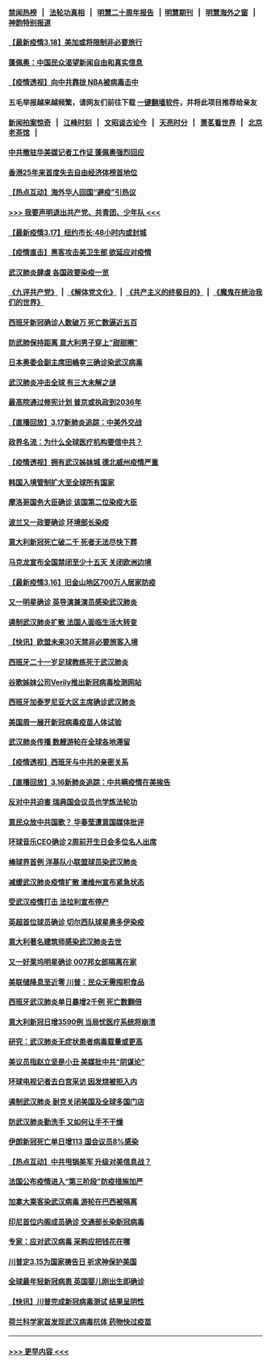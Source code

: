 #### [禁闻热榜](热点新闻.md?=0)  &nbsp;&nbsp;|&nbsp;&nbsp; [法轮功真相](https://github.com/gfw-breaker/truth/blob/master/README.md?=0) &nbsp;&nbsp;|&nbsp;&nbsp; [明慧二十周年报告](https://github.com/gfw-breaker/mh-reports/blob/master/README.md?=0) &nbsp;&nbsp;|&nbsp;&nbsp;[明慧期刊](https://github.com/gfw-breaker/mh-qikan) &nbsp;&nbsp;|&nbsp;&nbsp; [明慧海外之窗](https://github.com/gfw-breaker/mh-news/blob/master/README.md?=0) &nbsp;&nbsp;|&nbsp;&nbsp; [神韵特别报道](https://github.com/gfw-breaker/mh-news/blob/master/shenyun.md?=0)
#### [【最新疫情3.18】美加或将限制非必要旅行](../pages/nsc418/n11948377.md?t=03181831) 
#### [蓬佩奥：中国民众渴望新闻自由和真实信息](../pages/nsc418/n11948448.md?t=03181831) 
#### [【疫情透视】向中共靠拢 NBA被病毒击中](../pages/nsc418/n11948462.md?t=03181831) 
#### 五毛举报越来越频繁，请网友们前往下载 [一键翻墙软件](https://github.com/gfw-breaker/ssr-accounts)，并将此项目推荐给亲友
#### [新闻拍案惊奇](https://github.com/gfw-breaker/banned-news/blob/master/pages/link4.md) &nbsp;&nbsp;|&nbsp;&nbsp; [江峰时刻](https://github.com/gfw-breaker/banned-news/blob/master/pages/link4.md) &nbsp;&nbsp;|&nbsp;&nbsp; [文昭谈古论今](https://github.com/gfw-breaker/banned-news/blob/master/pages/link4.md) &nbsp;&nbsp;|&nbsp;&nbsp; [天亮时分](https://github.com/gfw-breaker/banned-news/blob/master/pages/link4.md) &nbsp;&nbsp;|&nbsp;&nbsp; [萧茗看世界](https://github.com/gfw-breaker/banned-news/blob/master/pages/link4.md) &nbsp;&nbsp;|&nbsp;&nbsp; [北京老茶馆](https://github.com/gfw-breaker/banned-news/blob/master/pages/link4.md) &nbsp;&nbsp;|&nbsp;&nbsp; 
#### [中共撤驻华美媒记者工作证 蓬佩奥强烈回应](../pages/nsc418/n11948259.md?t=03181831) 
#### [香港25年来首度失去自由经济体榜首地位](../pages/nsc418/n11948078.md?t=03181831) 
#### [【热点互动】海外华人回国“避疫”引热议](../pages/nsc418/n11947713.md?t=03181831) 
#### [>>> 我要声明退出共产党、共青团、少年队 <<<](https://github.com/begood0513/goodnews/blob/master/quit/letter.md) 
#### [【最新疫情3.17】纽约市长:48小时内或封城](../pages/nsc418/n11945621.md?t=03181831) 
#### [【疫情直击】黑客攻击美卫生部 欲延应对疫情](../pages/nsc418/n11947801.md?t=03181831) 
#### [武汉肺炎肆虐 各国政要染疫一览](../pages/nsc418/n11947576.md?t=03181831) 
#### [《九评共产党》](https://github.com/begood0513/9ping.md/blob/master/README.md) &nbsp;|&nbsp; [《解体党文化》](../../../../jtdwh.md/blob/master/README.md)  &nbsp;|&nbsp; [《共产主义的终极目的》](../../../../gczydzjmd.md/blob/master/README.md) &nbsp;|&nbsp; [《魔鬼在统治我们的世界》](../../../../mgztzwmdsj.md/blob/master/README.md) 
#### [西班牙新冠确诊人数破万 死亡数逼近五百](../pages/nsc418/n11947740.md?t=03181831) 
#### [防武肺保持距离 意大利男子穿上“甜甜圈”](../pages/nsc418/n11947656.md?t=03181831) 
#### [日本奥委会副主席田嶋幸三确诊染武汉病毒](../pages/nsc418/n11947486.md?t=03181831) 
#### [武汉肺炎冲击全球 有三大未解之谜](../pages/nsc418/n11946311.md?t=03181831) 
#### [最高院通过修宪计划 普京或执政到2036年](../pages/nsc418/n11947240.md?t=03181831) 
#### [【直播回放】3.17新肺炎追踪：中美外交战](../pages/nsc418/n11947234.md?t=03181831) 
#### [政界名流：为什么全球医疗机构要信中共？](../pages/nsc418/n11945479.md?t=03181831) 
#### [【疫情透视】拥有武汉姊妹城 德北威州疫情严重](../pages/nsc418/n11945308.md?t=03181831) 
#### [韩国入境管制扩大至全球所有国家](../pages/nsc418/n11946052.md?t=03181831) 
#### [摩洛哥国务大臣确诊 该国第二位染疫大臣](../pages/nsc418/n11946118.md?t=03181831) 
#### [波兰又一政要确诊 环境部长染疫](../pages/nsc418/n11945855.md?t=03181831) 
#### [意大利新冠死亡破二千 死者无法尽快下葬](../pages/nsc418/n11945606.md?t=03181831) 
#### [马克龙宣布全国禁闭至少十五天 关闭欧洲边境](../pages/nsc418/n11945485.md?t=03181831) 
#### [【最新疫情3.16】旧金山地区700万人居家防疫](../pages/nsc418/n11942860.md?t=03181831) 
#### [又一明星确诊 英导演兼演员感染武汉肺炎](../pages/nsc418/n11945401.md?t=03181831) 
#### [遏制武汉肺炎扩散 法国人面临生活大转变](../pages/nsc418/n11945061.md?t=03181831) 
#### [【快讯】欧盟未来30天禁非必要旅客入境](../pages/nsc418/n11944904.md?t=03181831) 
#### [西班牙二十一岁足球教练死于武汉肺炎](../pages/nsc418/n11945064.md?t=03181831) 
#### [谷歌姊妹公司Verily推出新冠病毒检测网站](../pages/nsc418/n11945017.md?t=03181831) 
#### [西班牙加泰罗尼亚大区主席确诊武汉肺炎](../pages/nsc418/n11944803.md?t=03181831) 
#### [美国周一展开新冠病毒疫苗人体试验](../pages/nsc418/n11944761.md?t=03181831) 
#### [武汉肺炎传播 数艘游轮在全球各地滞留](../pages/nsc418/n11944636.md?t=03181831) 
#### [【疫情透视】西班牙与中共的亲密关系](../pages/nsc418/n11942614.md?t=03181831) 
#### [【直播回放】3.16新肺炎追踪：中共瞒疫情在美挨告](../pages/nsc418/n11944429.md?t=03181831) 
#### [反对中共迫害 瑞典国会议员也学炼法轮功](../pages/nsc418/n11942100.md?t=03181831) 
#### [意民众放中共国歌？ 华春莹遭意国媒体批评](../pages/nsc418/n11944059.md?t=03181831) 
#### [环球音乐CEO确诊 2周前开生日会多位名人出席](../pages/nsc418/n11943534.md?t=03181831) 
#### [棒球界首例 洋基队小联盟球员染武汉肺炎](../pages/nsc418/n11943281.md?t=03181831) 
#### [减缓武汉肺炎疫情扩散 澳维州宣布紧急状态](../pages/nsc418/n11943533.md?t=03181831) 
#### [受武汉疫情打击 法拉利宣布停产](../pages/nsc418/n11942936.md?t=03181831) 
#### [英超首位球员确诊 切尔西队球星奥多伊染疫](../pages/nsc418/n11937187.md?t=03181831) 
#### [意大利著名建筑师感染武汉肺炎去世](../pages/nsc418/n11943211.md?t=03181831) 
#### [又一好莱坞明星确诊 007邦女郎隔离在家](../pages/nsc418/n11943213.md?t=03181831) 
#### [美联储降息至近零 川普：民众无需囤积食品](../pages/nsc418/n11943043.md?t=03181831) 
#### [西班牙武汉肺炎单日暴增2千例 死亡数翻倍](../pages/nsc418/n11942800.md?t=03181831) 
#### [意大利新冠日增3590例 当局忧医疗系统将崩溃](../pages/nsc418/n11942691.md?t=03181831) 
#### [研究：武汉肺炎无症状患者病毒载量或更高](../pages/nsc418/n11942608.md?t=03181831) 
#### [美议员指赵立坚是小丑 美媒批中共“阴谋论”](../pages/nsc418/n11942370.md?t=03181831) 
#### [环球电视记者去白宫采访 因发烧被拒入内](../pages/nsc418/n11942516.md?t=03181831) 
#### [遏制武汉肺炎 耐克关闭美国及全球多国门店](../pages/nsc418/n11942366.md?t=03181831) 
#### [防武汉肺炎勤洗手 又如何让手不干燥](../pages/nsc418/n11942105.md?t=03181831) 
#### [伊朗新冠死亡单日增113 国会议员8%感染](../pages/nsc418/n11942119.md?t=03181831) 
#### [【热点互动】中共甩锅美军 升级对美信息战？](../pages/nsc418/n11940633.md?t=03181831) 
#### [法国公布疫情进入“第三阶段”防疫措施加严](../pages/nsc418/n11940878.md?t=03181831) 
#### [加拿大乘客染武汉病毒 游轮在巴西被隔离](../pages/nsc418/n11941905.md?t=03181831) 
#### [印尼首位内阁成员确诊 交通部长染新冠病毒](../pages/nsc418/n11941920.md?t=03181831) 
#### [专家：应对武汉病毒 采购应把钱花在哪](../pages/nsc418/n11941763.md?t=03181831) 
#### [川普定3.15为国家祷告日 祈求神保护美国](../pages/nsc418/n11941475.md?t=03181831) 
#### [全球最年轻新冠病患 英国婴儿刚出生即确诊](../pages/nsc418/n11941506.md?t=03181831) 
#### [【快讯】川普完成新冠病毒测试 结果呈阴性](../pages/nsc418/n11941045.md?t=03181831) 
#### [荷兰科学家首发现武汉病毒抗体 药物快过疫苗](../pages/nsc418/n11940920.md?t=03181831) 

----
#### [ >>> 更早内容 <<< ](../indexes/nsc418-earlier.md)
